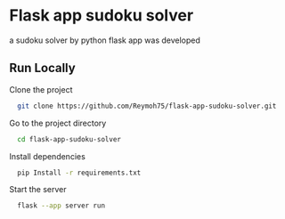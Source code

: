 
# Flask app sudoku solver

a sudoku solver by python flask app was developed


## Run Locally

Clone the project

```bash
  git clone https://github.com/Reymoh75/flask-app-sudoku-solver.git
```

Go to the project directory

```bash
  cd flask-app-sudoku-solver
```

Install dependencies

```bash
  pip Install -r requirements.txt
```

Start the server

```bash
  flask --app server run
```

